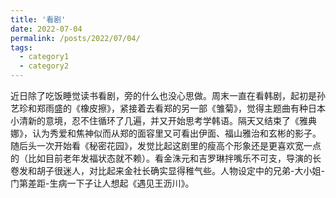 ```yaml
---
title: '看剧'
date: 2022-07-04
permalink: /posts/2022/07/04/
tags:
  - category1
  - category2
---
```


   近日除了吃饭睡觉读书看剧，旁的什么也没心思做。周末一直在看韩剧，起初是孙艺珍和郑雨盛的《橡皮擦》，紧接着去看郑的另一部《雏菊》，觉得主题曲有种日本小清新的意境，忍不住循环了几遍，并又开始思考学韩语。隔天又结束了《雅典娜》，认为秀爱和焦神似而从郑的面容里又可看出伊面、福山雅治和玄彬的影子。随后头一次开始看《秘密花园》，发觉比起这剧里的瘦高个形象还是更喜欢宽一点的（比如目前老年发福状态就不赖）。看金洙元和吉罗琳拌嘴乐不可支，导演的长卷发和胡子很迷人，对比起来金社长确实显得稚气些。人物设定中的兄弟-大小姐-门第差距-生病一下子让人想起《遇见王沥川》。
    
